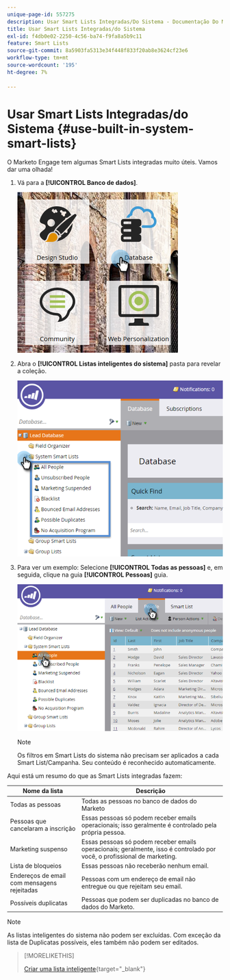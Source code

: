 ```yaml
---
unique-page-id: 557275
description: Usar Smart Lists Integradas/Do Sistema - Documentação Do Marketo - Documentação Do Produto
title: Usar Smart Lists Integradas/do Sistema
exl-id: f4db0e02-2250-4c56-ba74-f9fa8a5b9c11
feature: Smart Lists
source-git-commit: 8a5903fa5313e34f448f833f20ab8e3624cf23e6
workflow-type: tm+mt
source-wordcount: '195'
ht-degree: 7%

---
```


# Usar Smart Lists Integradas/do Sistema {#use-built-in-system-smart-lists}

O Marketo Engage tem algumas Smart Lists integradas muito úteis. Vamos dar uma olhada!

1. Vá para a **[!UICONTROL Banco de dados]**.

   ![](assets/db.png)

1. Abra o **[!UICONTROL Listas inteligentes do sistema]** pasta para revelar a coleção.

   ![](assets/two.png)

1. Para ver um exemplo: Selecione **[!UICONTROL Todas as pessoas]** e, em seguida, clique na guia **[!UICONTROL Pessoas]** guia.

   ![](assets/three.png)

   >[!NOTE]
   >
   >Os filtros em Smart Lists do sistema não precisam ser aplicados a cada Smart List/Campanha. Seu conteúdo é reconhecido automaticamente.

Aqui está um resumo do que as Smart Lists integradas fazem:

| Nome da lista | Descrição |
|---|---|
| Todas as pessoas | Todas as pessoas no banco de dados do Marketo |
| Pessoas que cancelaram a inscrição | Essas pessoas só podem receber emails operacionais; isso geralmente é controlado pela própria pessoa. |
| Marketing suspenso | Essas pessoas só podem receber emails operacionais; geralmente, isso é controlado por você, o profissional de marketing. |
| Lista de bloqueios | Essas pessoas não receberão nenhum email. |
| Endereços de email com mensagens rejeitadas | Pessoas com um endereço de email não entregue ou que rejeitam seu email. |
| Possíveis duplicatas | Pessoas que podem ser duplicadas no banco de dados do Marketo. |

>[!NOTE]
>
>As listas inteligentes do sistema não podem ser excluídas. Com exceção da lista de Duplicatas possíveis, eles também não podem ser editados.

>[!MORELIKETHIS]
>
>[Criar uma lista inteligente](/help/marketo/product-docs/core-marketo-concepts/smart-lists-and-static-lists/creating-a-smart-list/create-a-smart-list.md){target="_blank"}
